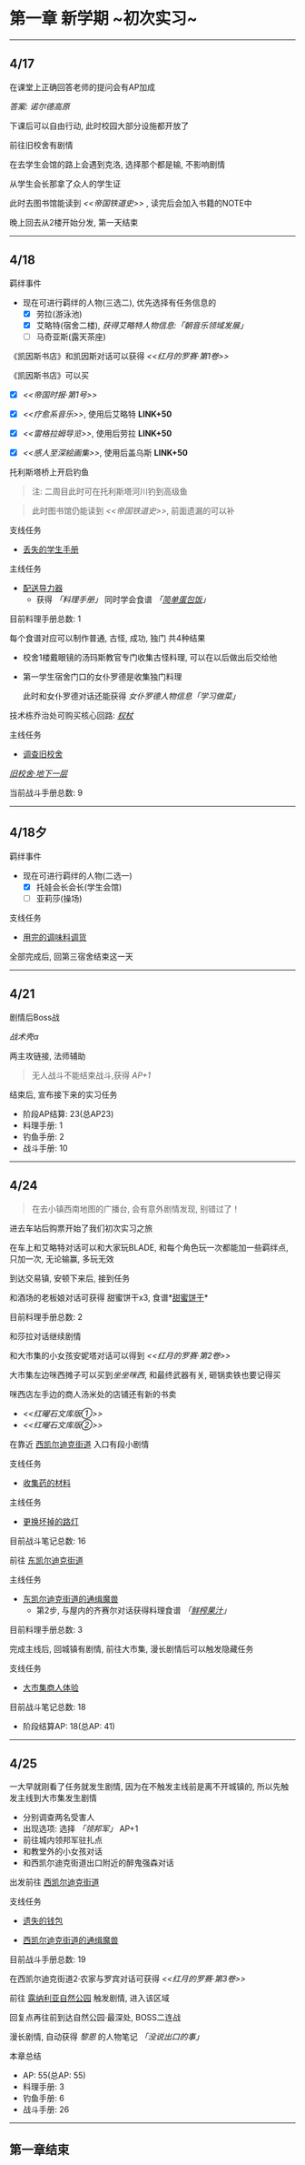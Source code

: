 # 第一章 新学期 \~初次实习\~

---

## 4/17

在课堂上正确回答老师的提问会有AP加成

*答案: 诺尔德高原*

下课后可以自由行动, 此时校园大部分设施都开放了

前往旧校舍有剧情

在去学生会馆的路上会遇到克洛, 选择那个都是输, 不影响剧情

从学生会长那拿了众人的学生证

此时去图书馆能读到 *<<帝国铁道史>>* , 读完后会加入书籍的NOTE中

晚上回去从2楼开始分发, 第一天结束

---

## 4/18

羁绊事件

- 现在可进行羁绊的人物(三选二), 优先选择有任务信息的
    - [x] 劳拉(游泳池)
    - [x] 艾略特(宿舍二楼), *获得艾略特人物信息:「朝音乐领域发展」*
    - [ ] 马奇亚斯(露天茶座)

《凯因斯书店》和凯因斯对话可以获得 *<<红月的罗赛·第1卷>>*

《凯因斯书店》可以买
- [x] *<<帝国时报·第1号>>*
- [x] *<<疗愈系音乐>>*, 使用后艾略特 **LINK+50**
- [x] *<<雷格拉姆导览>>*, 使用后劳拉 **LINK+50**
- [x] *<<感人至深絵画集>>*, 使用后盖乌斯 **LINK+50**
    

托利斯塔桥上开启钓鱼

> 注: 二周目此时可在托利斯塔河川钓到高级鱼

> 此时图书馆仍能读到 *<<帝国铁道史>>*, 前面遗漏的可以补

支线任务

- [丢失的学生手册](/game/TheLegendOfHeroes/SenNoKiseki/quests/丢失的学生手册.md#丢失的学生手册)

主线任务

- [配送导力器](/game/TheLegendOfHeroes/SenNoKiseki/quests/配送导力器.md#配送导力器)
    - 获得 *「料理手册」* 同时学会食谱 *「[简单蛋包饭](/game/TheLegendOfHeroes/SenNoKiseki/recipes/简单蛋包饭.md#简单蛋包饭)」*

目前料理手册总数: 1

每个食谱对应可以制作普通, 古怪, 成功, 独门 共4种结果

- 校舍1楼戴眼镜的汤玛斯教官专门收集古怪料理, 可以在以后做出后交给他

- 第一学生宿舍门口的女仆罗德是收集独门料理

    此时和女仆罗德对话还能获得 *女仆罗德人物信息「学习做菜」*

技术栋乔治处可购买核心回路: *[权杖](/game/TheLegendOfHeroes/SenNoKiseki/quartz/权杖.md#权杖)*

主线任务

- [调查旧校舍](/game/TheLegendOfHeroes/SenNoKiseki/quests/调查旧校舍.md#调查旧校舍)

*[旧校舍‧地下一层](/game/TheLegendOfHeroes/SenNoKiseki/locations/旧校舍‧地下一层.md#旧校舍‧地下一层)*

当前战斗手册总数: 9

---

## 4/18夕

羁绊事件

- 现在可进行羁绊的人物(二选一)
    - [x] 托娃会长会长(学生会馆)
    - [ ] 亚莉莎(操场)

支线任务

- [用完的调味料调货](/game/TheLegendOfHeroes/SenNoKiseki/quests/用完的调味料调货.md#用完的调味料调货)

全部完成后, 回第三宿舍结束这一天

---

## 4/21

剧情后Boss战

*战术壳α*

两主攻链接, 法师辅助

> 无人战斗不能结束战斗,获得 *AP+1*

结束后, 宣布接下来的实习任务

- 阶段AP结算: 23(总AP23)
- 料理手册: 1
- 钓鱼手册: 2
- 战斗手册: 10

---

## 4/24

> 在去小镇西南地图的广播台, 会有意外剧情发现, 别错过了！

进去车站后购票开始了我们初次实习之旅

在车上和艾略特对话可以和大家玩BLADE, 和每个角色玩一次都能加一些羁绊点, 只加一次, 无论输赢, 多玩无效

到达交易镇, 安顿下来后, 接到任务

和酒场的老板娘对话可获得 甜蜜饼干x3, 食谱*[甜蜜饼干](/game/TheLegendOfHeroes/SenNoKiseki/recipes/甜蜜饼干.md#甜蜜饼干)*

目前料理手册总数: 2

和莎拉对话继续剧情

和大市集的小女孩安妮塔对话可以得到 *<<红月的罗赛·第2卷>>*

大市集左边咪西摊子可以买到*坐坐咪西*, 和最终武器有关, 砸锅卖铁也要记得买

咪西店左手边的商人汤米处的店铺还有新的书卖
- *<<红曜石文库版①>>*
- *<<红曜石文库版②>>*

在靠近 [西凯尔迪克街道](/game/TheLegendOfHeroes/SenNoKiseki/locations/西凯尔迪克街道.md#西凯尔迪克街道) 入口有段小剧情

支线任务

- [收集药的材料](/game/TheLegendOfHeroes/SenNoKiseki/quests/收集药的材料.md#收集药的材料)

主线任务

- [更换坏掉的路灯](/game/TheLegendOfHeroes/SenNoKiseki/quests/更换坏掉的路灯.md#更换坏掉的路灯)

目前战斗笔记总数: 16

前往 [东凯尔迪克街道](/game/TheLegendOfHeroes/SenNoKiseki/locations/东凯尔迪克街道.md#东凯尔迪克街道) 

主线任务

- [东凯尔迪克街道的通缉魔兽](/game/TheLegendOfHeroes/SenNoKiseki/quests/东凯尔迪克街道的通缉魔兽.md#东凯尔迪克街道的通缉魔兽)
    - 第2步, 与屋内的齐赛尔对话获得料理食谱 *「[鲜榨果汁](/game/TheLegendOfHeroes/SenNoKiseki/recipes/鲜榨果汁.md#鲜榨果汁)」*

目前料理手册总数: 3

完成主线后, 回城镇有剧情, 前往大市集, 漫长剧情后可以触发隐藏任务

支线任务

- [大市集商人体验](/game/TheLegendOfHeroes/SenNoKiseki/quests/大市集商人体验.md#大市集商人体验)

目前战斗笔记总数: 18

- 阶段结算AP: 18(总AP: 41)

---

## 4/25

一大早就刚看了任务就发生剧情, 因为在不触发主线前是离不开城镇的, 所以先触发主线到大市集发生剧情

- 分别调查两名受害人
- 出现选项: 选择 *「领邦军」* AP+1
- 前往城内领邦军驻扎点
- 和教堂外的小女孩对话
- 和西凯尔迪克街道出口附近的醉鬼强森对话

出发前往 [西凯尔迪克街道](/game/TheLegendOfHeroes/SenNoKiseki/locations/西凯尔迪克街道.md#西凯尔迪克街道)

支线任务

- [遗失的钱包](/game/TheLegendOfHeroes/SenNoKiseki/quests/遗失的钱包.md#遗失的钱包)

- [西凯尔迪克街道的通缉魔兽](/game/TheLegendOfHeroes/SenNoKiseki/quests/西凯尔迪克街道的通缉魔兽.md#西凯尔迪克街道的通缉魔兽)

目前战斗手册总数: 19

在西凯尔迪克街道2·农家与罗宾对话可获得 *<<红月的罗赛·第3卷>>*

前往 [露纳利亚自然公园](/game/TheLegendOfHeroes/SenNoKiseki/locations/露纳利亚自然公园.md#露纳利亚自然公园) 触发剧情, 进入该区域

回复点再往前到达自然公园·最深处, BOSS二连战

漫长剧情, 自动获得 *黎恩* 的人物笔记 *「没说出口的事」*

本章总结

- AP: 55(总AP: 55)
- 料理手册: 3
- 钓鱼手册: 6
- 战斗手册: 26

---

## 第一章结束
